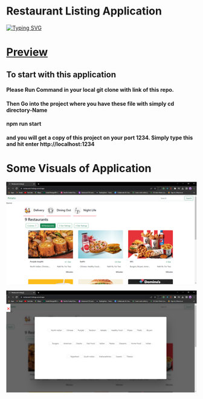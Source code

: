 # Restaurant Listing Application

[![Typing SVG](https://readme-typing-svg.demolab.com?font=Fira+Code&pause=1000&width=435&lines=With+Using+Live+Swiggy+API)](https://git.io/typing-svg)

# [Preview](https://restaurant-listings.vercel.app/)

## To start with this application

#### Please Run Command in your local git clone with link of this repo.

#### Then Go into the project where you have these file with simply cd directory-Name

#### npm run start

#### and you will get a copy of this project on your port 1234. Simply type this and hit enter http://localhost:1234

# Some Visuals of Application

![Screenshot](assests/visualsOfResListings.PNG)

![Sccreenshot-2](assests/visuals2ofreslisting.PNG)
